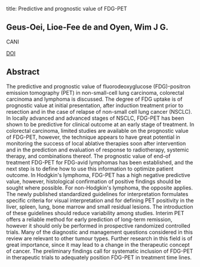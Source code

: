 title: Predictive and prognostic value of FDG-PET

## Geus-Oei, Lioe-Fee de and Oyen, Wim J G.
CANI

<a href="https://doi.org/10.1102/1470-7330.2008.0010">DOI</a>

## Abstract
The predictive and prognostic value of fluorodeoxyglucose (FDG)-positron emission tomography (PET) in non-small-cell lung carcinoma, colorectal carcinoma and lymphoma is discussed. The degree of FDG uptake is of prognostic value at initial presentation, after induction treatment prior to resection and in the case of relapse of non-small cell lung cancer (NSCLC). In locally advanced and advanced stages of NSCLC, FDG-PET has been shown to be predictive for clinical outcome at an early stage of treatment. In colorectal carcinoma, limited studies are available on the prognostic value of FDG-PET, however, the technique appears to have great potential in monitoring the success of local ablative therapies soon after intervention and in the prediction and evaluation of response to radiotherapy, systemic therapy, and combinations thereof. The prognostic value of end-of treatment FDG-PET for FDG-avid lymphomas has been established, and the next step is to define how to use this information to optimize patient outcome. In Hodgkin's lymphoma, FDG-PET has a high negative predictive value, however, histological confirmation of positive findings should be sought where possible. For non-Hodgkin's lymphoma, the opposite applies. The newly published standardized guidelines for interpretation formulates specific criteria for visual interpretation and for defining PET positivity in the liver, spleen, lung, bone marrow and small residual lesions. The introduction of these guidelines should reduce variability among studies. Interim PET offers a reliable method for early prediction of long-term remission, however it should only be performed in prospective randomized controlled trials. Many of the diagnostic and management questions considered in this review are relevant to other tumour types. Further research in this field is of great importance, since it may lead to a change in the therapeutic concept of cancer. The preliminary findings call for systematic inclusion of FDG-PET in therapeutic trials to adequately position FDG-PET in treatment time lines.

